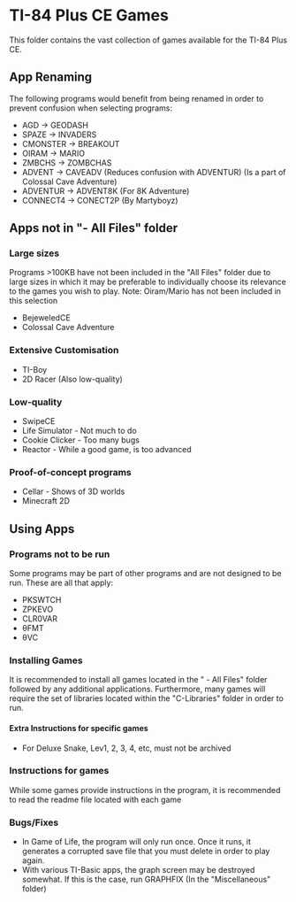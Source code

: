 # TI-84 Plus CE Games

This folder contains the vast collection of games available for the TI-84 Plus CE.

## App Renaming
The following programs would benefit from being renamed in order to prevent confusion when selecting programs:
* AGD -> GEODASH
* SPAZE -> INVADERS
* CMONSTER -> BREAKOUT
* OIRAM -> MARIO
* ZMBCHS -> ZOMBCHAS
* ADVENT -> CAVEADV (Reduces confusion with ADVENTUR) (Is a part of Colossal Cave Adventure)
* ADVENTUR -> ADVENT8K (For 8K Adventure)
* CONNECT4 -> CONECT2P (By Martyboyz)

## Apps not in "- All Files" folder

### Large sizes
Programs >100KB have not been included in the "All Files" folder due to large sizes in which it may be preferable to individually choose its relevance to the games you wish to play. Note: Oiram/Mario has not been included in this selection
* BejeweledCE
* Colossal Cave Adventure

### Extensive Customisation
* TI-Boy
* 2D Racer (Also low-quality)

### Low-quality
* SwipeCE
* Life Simulator - Not much to do
* Cookie Clicker - Too many bugs
* Reactor - While a good game, is too advanced

### Proof-of-concept programs
* Cellar - Shows of 3D worlds
* Minecraft 2D

## Using Apps

### Programs not to be run
Some programs may be part of other programs and are not designed to be run. These are all that apply:
* PKSWTCH
* ZPKEVO
* CLR0VAR
* θFMT
* θVC

### Installing Games
It is recommended to install all games located in the " - All Files" folder followed by any additional applications. Furthermore, many games will require the set of libraries located within the "C-Libraries" folder in order to run.

#### Extra Instructions for specific games
* For Deluxe Snake, Lev1, 2, 3, 4, etc, must not be archived

### Instructions for games
While some games provide instructions in the program, it is recommended to read the readme file located with each game

### Bugs/Fixes
* In Game of Life, the program will only run once. Once it runs, it generates a corrupted save file that you must delete in order to play again.
* With various TI-Basic apps, the graph screen may be destroyed somewhat. If this is the case, run GRAPHFIX (In the "Miscellaneous" folder)